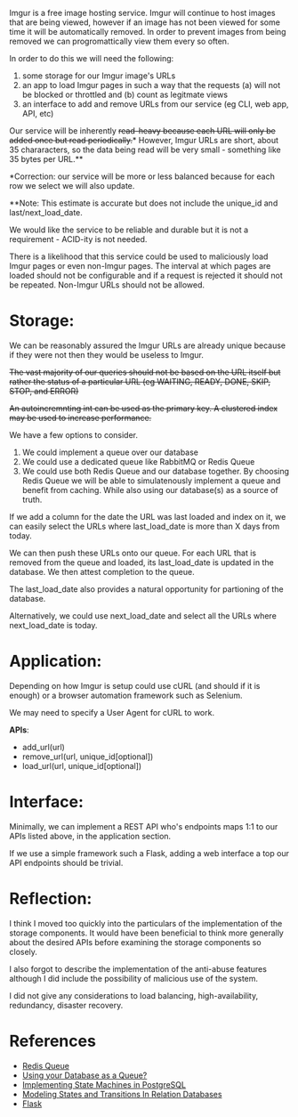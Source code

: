 Imgur is a free image hosting service. Imgur will continue to host images that are being viewed, however if an image has not been viewed for some time it will be automatically removed. In order to prevent images from being removed we can progromattically view them every so often. 

In order to do this we will need the following:
1. some storage for our Imgur image's URLs
2. an app to load Imgur pages in such a way that the requests (a) will not be blocked or throttled and (b) count as legitmate views
3. an interface to add and remove URLs from our service (eg CLI, web app, API, etc)

Our service will be inherently ~~read-heavy because each URL will only be added once but read periodically.~~* However, Imgur URLs are short, about 35 chararacters, so the data being read will be very small - something like 35 bytes per URL.**

*Correction: our service will be more or less balanced because for each row we select we will also update. 

**Note: This estimate is accurate but does not include the unique_id and last/next_load_date.

We would like the service to be reliable and durable but it is not a requirement - ACID-ity is not needed.

There is a likelihood that this service could be used to maliciously load Imgur pages or even non-Imgur pages. The interval at which pages are loaded should not be configurable and if a request is rejected it should not be repeated. Non-Imgur URLs should not be allowed. 

# Storage:
We can be reasonably assured the Imgur URLs are already unique because if they were not then they would be useless to Imgur. 

~~The vast majority of our queries should not be based on the URL itself but rather the status of a particular URL (eg WAITING, READY, DONE, SKIP, STOP, and ERROR)~~

~~An autoincremnting int can be used as the primary key. A clustered index may be used to increase performance.~~

We have a few options to consider.
1. We could implement a queue over our database
2. We could use a dedicated queue like RabbitMQ or Redis Queue
3. We could use both Redis Queue and our database together.
By choosing Redis Queue we will be able to simulatenously implement a queue and benefit from caching. While also using our database(s) as a source of truth.

If we add a column for the date the URL was last loaded and index on it, we can easily select the URLs where last_load_date is more than X days from today.

We can then push these URLs onto our queue. For each URL that is removed from the queue and loaded, its last_load_date is updated in the database. We then attest completion to the queue.  

The last_load_date also provides a natural opportunity for partioning of the database.

Alternatively, we could use next_load_date and select all the URLs where next_load_date is today. 

# Application:
Depending on how Imgur is setup could use cURL (and should if it is enough) or a browser automation framework such as Selenium.

We may need to specify a User Agent for cURL to work. 

**APIs**:
- add_url(url)
- remove_url(url, unique_id[optional])
- load_url(url, unique_id[optional])

# Interface:
Minimally, we can implement a REST API who's endpoints maps 1:1 to our APIs listed above, in the application section. 

If we use a simple framework such a Flask, adding a web interface a top our API endpoints should be trivial.  


# Reflection:
I think I moved too quickly into the particulars of the implementation of the storage components. It would have been beneficial to think more generally about the desired APIs before examining the storage components so closely. 

I also forgot to describe the implementation of the anti-abuse features although I did include the possibility of malicious use of the system. 

I did not give any considerations to load balancing, high-availability, redundancy, disaster recovery. 

# References
- [Redis Queue](https://redis.com/glossary/redis-queue/)
- [Using your Database as a Queue?](https://codeopinion.com/using-your-database-as-a-queue/)
- [Implementing State Machines in PostgreSQL](https://felixge.de/2017/07/27/implementing-state-machines-in-postgresql/)
- [Modeling States and Transitions In Relation Databases](http://v1.monkey-robot.com/2014/05/modeling-states-and-transitions-in-relational-databases)
- [Flask](https://flask.palletsprojects.com/en/3.0.x/) 
